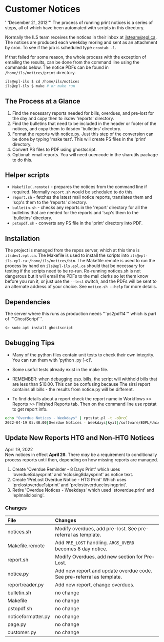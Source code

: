 # Customer Notices
'''December 21, 2012'''
The process of running print notices is a series of steps, all of which have been automated with scripts in this directory.

Normally the ILS team receives the notices in their inbox at ilsteam@epl.ca. The notices are produced each weekday moring and sent as an attachment by cron. To see if the job is scheduled type ```crontab -l```.

If that failed for some reason, the whole process with the exception of emailing the results, can be done from the command line using the commands below. The notice PDFs can be found in ```/home/ils/notices/print``` directory.
```bash
ils@epl-ils $ cd /home/ils/notices
ils@epl-ils $ make # or make run
```

## The Process at a Glance
1) Find the necessary reports needed for bills, overdues, and pre-lost for the day and copy then to ilsdev 'reports' directory.
2) Find the bulletins that need to be included in the header or footer of the notices, and copy them to ildsdev 'bulletins' directory.
3) Format the reports with notice.py. Just this step of the conversion can be done by typing 'make test'. This will create PS files 
   in the 'print' directory.
4) Convert PS files to PDF using ghostscript.
5) Optional: email reports. You will need uuencode in the sharutils package to do this.

## Helper scripts
- ```Makefile(.remote)``` - prepares the notices from the command line if required. Normally ```report.sh``` would be scheduled to do this.
- ```report.sh``` - fetches the latest mail notice reports, translates them and 'scp's them to the 'reports' directory.
- ```bulletin.sh``` - checks any reports in the 'report' directory for all the bulletins that are needed for the reports and 'scp's them to the 'bulletins' directory.
- ```pstopdf.sh``` - converts any PS file in the 'print' directory into PDF.

## Installation
The project is managed from the repos server, which at this time is ```ilsdev1.epl.ca```. The Makefile is used to install the scripts into ```ils@epl-ils.epl.ca:/home/ils/notices/bin```. The Makefile.remote is used to run the process by hand on ```ils@epl-ils.epl.ca``` should that be necessary for testing if the scripts need to be re-run. Re-running notices.sh is not dangerous but it will email the PDFs to the mail clerks so let them know before you run it, or just use the ```--test``` switch, and the PDFs will be sent to an alternate address of your choice. See ```notice.sh --help``` for more details.

## Dependencies
The server where this runs as production needs '''ps2pdf14''' which is part of '''GhostScript'''.
```bash
$> sudo apt install ghostscript
```

## Debugging Tips
* Many of the python files contain unit tests to check their own integrity. You can run them with 'python <file>.py [-c]'.

* Some useful tests already exist in the make file. 

* REMEMBER: when debugging esp. bills, the script will withhold bills that are less than $10.00. This can be confusing because
The sirsi report contains all bills - the results from notice.py will be different. 

* To find details about a report check the report name in Workflows >> Reports >> Finished Reports tab. Then on the command line use rptstat to get report info.
```bash
echo "Overdue Notices - Weekdays" | rptstat.pl -t -oDrcC
2022-04-19 05:40:00|Overdue Notices - Weekdays|kyil|/software/EDPL/Unicorn/Rptprint/kyil.prn
```

## Update New Reports HTG and Non-HTG Notices
April 19, 2022  
New notices in effect **April 26**. There _may_ be a requirement to conditionally process reports until then, depending on how missing reports are managed.

1) Create 'Overdue Reminder - 8 Days Print' which uses 'overdue8daysprint' and 'eclosing8daysprint' as notice text.
2) Create 'PreLost Overdue Notice - HTG Print' Which uses 'prelostoverdue1stprint' and 'prelostoverdueclosingprint'.
3) Retire 'Overdue Notices - Weekdays' which used 'stoverdue.print' and 'eplmailclosing'.

### Changes
| **File** | **Changes** |
|:---|:---|
| notices.sh | Modify overdues, add pre-lost. See pre-referral as template. |
| Makefile.remote | Add ```PRE_LOST``` handling. ```ARGS_OVERD``` becomes 8 day notice. |
| report.sh | Modify Overdues, add new section for Pre-Lost. |
| notice.py | Add new report and update overdue code. See pre-referral as template. |
| reportreader.py | Add new report, change overdues. |
| bulletin.sh | no change |
| Makefile | no change |
| pstopdf.sh | no change |
| noticeformatter.py | no change |
| page.py | no change |
| customer.py | no change |